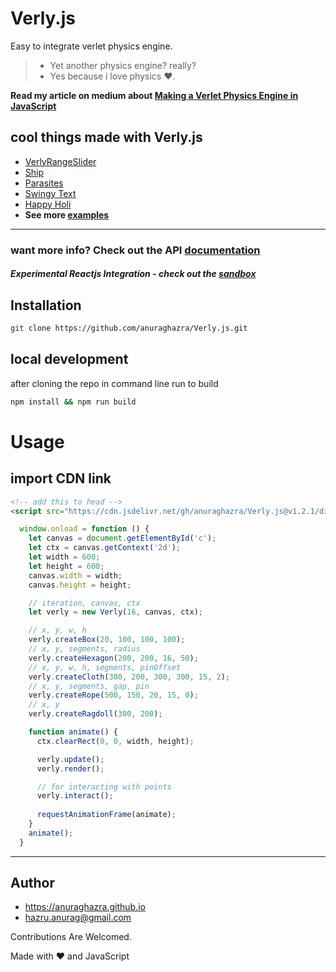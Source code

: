 # Verly.js

Easy to integrate verlet physics engine.

> - Yet another physics engine? really?
> - Yes because i love physics :heart:.

**Read my article on medium about [Making a Verlet Physics Engine in JavaScript](https://medium.com/better-programming/making-a-verlet-physics-engine-in-javascript-1dff066d7bc5)**


## cool things made with Verly.js
- [VerlyRangeSlider](https://anuraghazra.github.io/VerlyRangeSlider/)
- [Ship](https://anuraghazra.github.io/Verly.js/examples/ship/)
- [Parasites](https://anuraghazra.github.io/parasites/)
- [Swingy Text](https://anuraghazra.github.io/Verly.js/examples/text/)
- [Happy Holi](https://anuraghazra.github.io/Verly.js/examples/typography/)
- **See more [examples](https://anuraghazra.github.io/Verly.js/examples/)**

---
### want more info? Check out the API **[documentation](https://anuraghazra.github.io/Verly.js/docs)**


#### *Experimental Reactjs Integration - check out the [sandbox](https://codesandbox.io/s/verlyjs-react-w5kfr)*


## Installation

```bash
git clone https://github.com/anuraghazra/Verly.js.git
```

## local development

after cloning the repo in command line run to build
```bash
npm install && npm run build
```

# Usage

## import CDN link
```html
<!-- add this to head -->
<script src="https://cdn.jsdelivr.net/gh/anuraghazra/Verly.js@v1.2.1/dist/verly.bundle.js"></script>
```

```js
  window.onload = function () {
    let canvas = document.getElementById('c');
    let ctx = canvas.getContext('2d');
    let width = 600;
    let height = 600;
    canvas.width = width;
    canvas.height = height;

    // iteration, canvas, ctx
    let verly = new Verly(16, canvas, ctx);

    // x, y, w, h
    verly.createBox(20, 100, 100, 100);
    // x, y, segments, radius
    verly.createHexagon(200, 200, 16, 50);
    // x, y, w, h, segments, pinOffset
    verly.createCloth(300, 200, 300, 300, 15, 2);
    // x, y, segments, gap, pin
    verly.createRope(500, 150, 20, 15, 0);
    // x, y
    verly.createRagdoll(300, 200);

    function animate() {
      ctx.clearRect(0, 0, width, height);

      verly.update();
      verly.render();

      // for interacting with points
      verly.interact();
      
      requestAnimationFrame(animate);
    }
    animate();
  }

```

----------

## Author
- https://anuraghazra.github.io
- hazru.anurag@gmail.com



Contributions Are Welcomed.

Made with :heart: and JavaScript